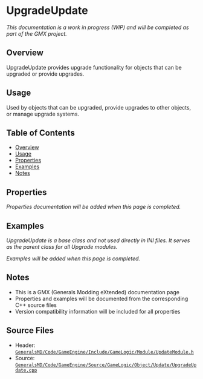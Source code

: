 # UpgradeUpdate

*This documentation is a work in progress (WIP) and will be completed as part of the GMX project.*

## Overview

UpgradeUpdate provides upgrade functionality for objects that can be upgraded or provide upgrades.

## Usage

Used by objects that can be upgraded, provide upgrades to other objects, or manage upgrade systems.

## Table of Contents

- [Overview](#overview)
- [Usage](#usage)
- [Properties](#properties)
- [Examples](#examples)
- [Notes](#notes)

## Properties

*Properties documentation will be added when this page is completed.*

## Examples
*UpgradeUpdate is a base class and not used directly in INI files. It serves as the parent class for all Upgrade modules.*

*Examples will be added when this page is completed.*

## Notes

- This is a GMX (Generals Modding eXtended) documentation page
- Properties and examples will be documented from the corresponding C++ source files
- Version compatibility information will be included for all properties

## Source Files

- Header: [`GeneralsMD/Code/GameEngine/Include/GameLogic/Module/UpdateModule.h`](../../GeneralsMD/Code/GameEngine/Include/GameLogic/Module/UpdateModule.h)
- Source: [`GeneralsMD/Code/GameEngine/Source/GameLogic/Object/Update/UpgradeUpdate.cpp`](../../GeneralsMD/Code/GameEngine/Source/GameLogic/Object/Update/UpgradeUpdate.cpp)
